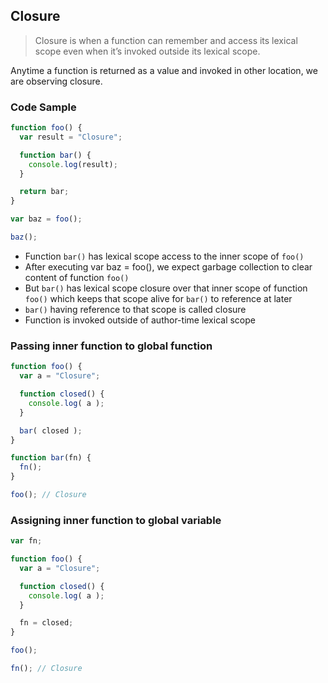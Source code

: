 ## Closure

> Closure is when a function can remember and access its lexical scope
even when it’s invoked outside its lexical scope.

Anytime a function is returned as a value and invoked in other location, we are observing closure.

### Code Sample

```js
function foo() {
  var result = "Closure";

  function bar() {
    console.log(result);
  }

  return bar;
}

var baz = foo();

baz();
```

- Function `bar()` has lexical scope access to the inner scope of `foo()`
- After executing var baz = foo(), we expect garbage collection to clear content of function `foo()`
- But `bar()` has lexical scope closure over that inner scope of function `foo()` which keeps that scope alive for `bar()` to reference at later
- `bar()` having reference to that scope is called closure
- Function is invoked outside of author-time lexical scope

### Passing inner function to global function

  ```js
  function foo() {
    var a = "Closure";

    function closed() {
      console.log( a );
    }

    bar( closed );
  }

  function bar(fn) {
    fn();
  }

  foo(); // Closure
  ```

### Assigning inner function to global variable

  ```js
  var fn;

  function foo() {
    var a = "Closure";

    function closed() {
      console.log( a );
    }

    fn = closed;
  }

  foo();

  fn(); // Closure
  ```
